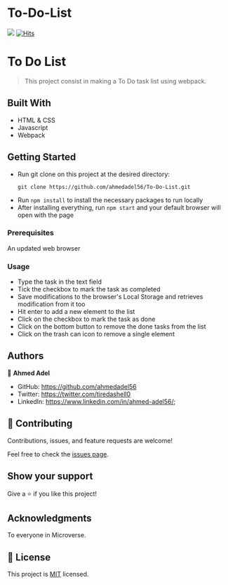 # To-Do-List

![](https://img.shields.io/badge/Microverse-blueviolet) [![Hits](https://hits.seeyoufarm.com/api/count/incr/badge.svg?url=https%3A%2F%2Fgithub.com%2Flfmnovaes%2Ftodo-list&count_bg=%2379C83D&title_bg=%23555555&icon=&icon_color=%23E7E7E7&title=hits&edge_flat=false)](https://hits.seeyoufarm.com)

# To Do List

> This project consist in making a To Do task list using webpack.

## Built With

- HTML & CSS
- Javascript
- Webpack

## Getting Started

- Run git clone on this project at the desired directory:
   ```
   git clone https://github.com/ahmedadel56/To-Do-List.git
   ```
- Run `npm install` to install the necessary packages to run locally
- After installing everything, run `npm start` and your default browser will open with the page

### Prerequisites

An updated web browser

### Usage

- Type the task in the text field
- Tick the checkbox to mark the task as completed
- Save modifications to the browser's Local Storage and retrieves modification from it too
- Hit enter to add a new element to the list
- Click on the checkbox to mark the task as done
- Click on the bottom button to remove the done tasks from the list
- Click on the trash can icon to remove a single element

## Authors

👤 **Ahmed Adel**

- GitHub: https://github.com/ahmedadel56
- Twitter: https://twitter.com/tiredashell0
- LinkedIn: https://www.linkedin.com/in/ahmed-adel56/;

## 🤝 Contributing

Contributions, issues, and feature requests are welcome!

Feel free to check the [issues page](../../issues/).

## Show your support

Give a ⭐️ if you like this project!

## Acknowledgments

To everyone in Microverse.

## 📝 License

This project is [MIT](./LICENSE) licensed.